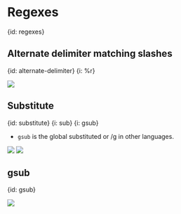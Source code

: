 # Regexes
{id: regexes}


## Alternate delimiter matching slashes
{id: alternate-delimiter}
{i: %r}

![](examples/regexes/match_slash.cr)

## Substitute
{id: substitute}
{i: sub}
{i: gsub}

* `gsub` is the global substituted or /g in other languages.

![](examples/regexes/substitute.cr)
![](examples/regexes/substitute.out)

## gsub
{id: gsub}

![](examples/regexes/gsub.cr)

